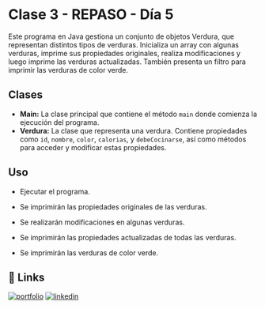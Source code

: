 
# Clase 3 - REPASO - Día 5

Este programa en Java gestiona un conjunto de objetos Verdura, que representan distintos tipos de verduras. Inicializa un array con algunas verduras, imprime sus propiedades originales, realiza modificaciones y luego imprime las verduras actualizadas. También presenta un filtro para imprimir las verduras de color verde.

## Clases

- **Main:** La clase principal que contiene el método `main` donde comienza la ejecución del programa.
- **Verdura:** La clase que representa una verdura. Contiene propiedades como `id`, `nombre`, `color`, `calorias`, y `debeCocinarse`, así como métodos para acceder y modificar estas propiedades.


## Uso

- Ejecutar el programa.

- Se imprimirán las propiedades originales de las verduras.

- Se realizarán modificaciones en algunas verduras.

- Se imprimirán las propiedades actualizadas de todas las verduras.

- Se imprimirán las verduras de color verde.


## 🔗 Links
[![portfolio](https://img.shields.io/badge/my_portfolio-000?style=for-the-badge&logo=ko-fi&logoColor=white)](https://github.com/IgnacioBar/EjerciciosHackABoss)
[![linkedin](https://img.shields.io/badge/linkedin-0A66C2?style=for-the-badge&logo=linkedin&logoColor=white)](https://www.linkedin.com/in/ignaciobarmad/)



